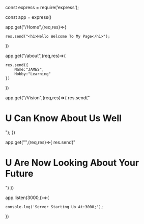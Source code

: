 const express = require('express');

const app = express()

app.get("/Home",(req,res)=>{

    res.send("<h1>Hello Welcome To My Page</h1>");


})

app.get("/about",(req,res)=>{

    res.send({
        Name:"JAMES",
        Hobby:"Learning"
    })
})

app.get("/Vision",(req,res)=>{
    res.send("<h1>U Can Know About Us Well</h1>");
})


app.get("",(req,res)=>{
    res.send("<h1>U Are Now Looking About Your Future</h1>")
})




app.listen(3000,()=>{

    console.log('Server Starting Uo At:3000;');
})
